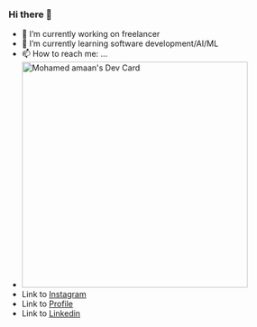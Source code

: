 ### Hi there 👋

- 🔭 I’m currently working on freelancer
- 🌱 I’m currently learning software development/AI/ML
- 📫 How to reach me: ...
- <a href="https://app.daily.dev/mohamedamaan"><img src="https://api.daily.dev/devcards/7a5e586443144576a9fd85758f6b7c85.png?r=eoi" width="400" alt="Mohamed amaan's Dev Card"/></a>
- Link to [Instagram](https://www.instagram.com/_mohamed_amaan_/)
- Link to [Profile](https://modamaan.github.io/Profile_t/)
- Link to [Linkedin](https://www.linkedin.com/in/mohamedamaan319/)

<!--
**modamaan/modamaan** is a ✨ _special_ ✨ repository because its `README.md` (this file) appears on your GitHub profile.

Here are some ideas to get you started:

- 🔭 I’m currently working on ...
- 🌱 I’m currently learning ...
- 👯 I’m looking to collaborate on ...
- 🤔 I’m looking for help with ...
- 💬 Ask me about ...
- 📫 How to reach me: ...
- 😄 Pronouns: ...
- ⚡ Fun fact: ...
-->
